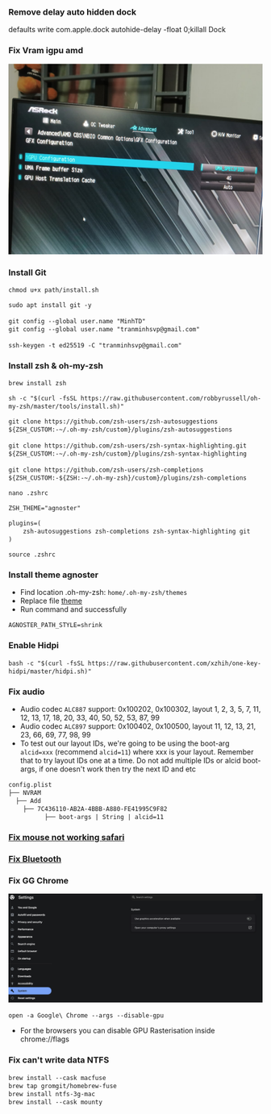 ### Remove delay auto hidden dock

defaults write com.apple.dock autohide-delay -float 0;killall Dock

### Fix Vram igpu amd

![image](image.jpeg)

### Install Git

```
chmod u+x path/install.sh
```

```
sudo apt install git -y

git config --global user.name "MinhTD"
git config --global user.name "tranminhsvp@gmail.com"

ssh-keygen -t ed25519 -C "tranminhsvp@gmail.com"

```

### Install zsh & oh-my-zsh

```
brew install zsh
```

```
sh -c "$(curl -fsSL https://raw.githubusercontent.com/robbyrussell/oh-my-zsh/master/tools/install.sh)"
```

```
git clone https://github.com/zsh-users/zsh-autosuggestions ${ZSH_CUSTOM:-~/.oh-my-zsh/custom}/plugins/zsh-autosuggestions

git clone https://github.com/zsh-users/zsh-syntax-highlighting.git ${ZSH_CUSTOM:-~/.oh-my-zsh/custom}/plugins/zsh-syntax-highlighting

git clone https://github.com/zsh-users/zsh-completions ${ZSH_CUSTOM:-${ZSH:-~/.oh-my-zsh}/custom}/plugins/zsh-completions
```

```
nano .zshrc
```

```
ZSH_THEME="agnoster"
```

```
plugins=(
    zsh-autosuggestions zsh-completions zsh-syntax-highlighting git
)
```

```
source .zshrc
```

### Install theme agnoster

- Find location .oh-my-zsh: `home/.oh-my-zsh/themes`
- Replace file [theme](./agnoster.zsh-theme)
- Run command and successfully

```
AGNOSTER_PATH_STYLE=shrink
```

### Enable Hidpi

```
bash -c "$(curl -fsSL https://raw.githubusercontent.com/xzhih/one-key-hidpi/master/hidpi.sh)"
```

### Fix audio

- Audio codec `ALC887` support: 0x100202, 0x100302, layout 1, 2, 3, 5, 7, 11, 12, 13, 17, 18, 20, 33, 40, 50, 52, 53, 87, 99
- Audio codec `ALC897` support: 0x100402, 0x100500, layout 11, 12, 13, 21, 23, 66, 69, 77, 98, 99
- To test out our layout IDs, we're going to be using the boot-arg `alcid=xxx` (recommend `alcid=11`) where xxx is your layout. Remember that to try layout IDs one at a time. Do not add multiple IDs or alcid boot-args, if one doesn't work then try the next ID and etc

```
config.plist
├── NVRAM
  ├── Add
    ├── 7C436110-AB2A-4BBB-A880-FE41995C9F82
          ├── boot-args | String | alcid=11
```

### [Fix mouse not working safari](https://github.com/archagon/sensible-side-buttons)

### [Fix Bluetooth](https://dortania.github.io/OpenCore-Install-Guide/ktext.html#wifi-and-bluetooth)

### Fix GG Chrome

![](./image-2.png)

```
open -a Google\ Chrome --args --disable-gpu
```

- For the browsers you can disable GPU Rasterisation inside chrome://flags

### Fix can't write data NTFS

```
brew install --cask macfuse
brew tap gromgit/homebrew-fuse
brew install ntfs-3g-mac
brew install --cask mounty
```
